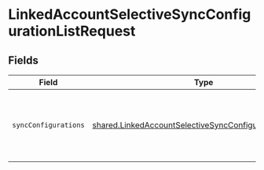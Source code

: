 # LinkedAccountSelectiveSyncConfigurationListRequest


## Fields

| Field                                                                                                                            | Type                                                                                                                             | Required                                                                                                                         | Description                                                                                                                      |
| -------------------------------------------------------------------------------------------------------------------------------- | -------------------------------------------------------------------------------------------------------------------------------- | -------------------------------------------------------------------------------------------------------------------------------- | -------------------------------------------------------------------------------------------------------------------------------- |
| `syncConfigurations`                                                                                                             | [shared.LinkedAccountSelectiveSyncConfigurationRequest](../../models/shared/linkedaccountselectivesyncconfigurationrequest.md)[] | :heavy_check_mark:                                                                                                               | The selective syncs associated with a linked account.                                                                            |